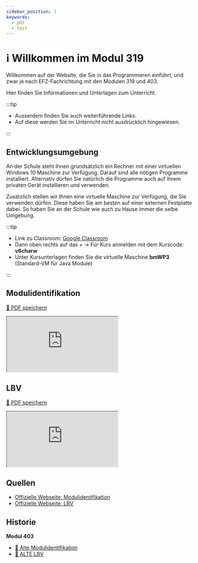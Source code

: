 ```yaml
---
sidebar_position: 1
keywords: 
  - pdf
  - test
---
```


# ℹ️  Willkommen im Modul 319

Willkommen auf der Website, die Sie in das Programmieren einführt, und zwar je
nach EFZ-Fachrichtung mit den Modulen 319 und 403.

Hier finden Sie Informationen und Unterlagen zum Unterricht.

:::tip

- Ausserdem finden Sie auch weiterführende Links.
- Auf diese werden Sie im Unterricht nicht ausdrücklich hingewiesen.

:::

## Entwicklungsumgebung

An der Schule steht Ihnen grundsätzlich ein Rechner mit einer virtuellen Windows
10 Maschine zur Verfügung. Darauf sind alle nötigen Programme installiert.
Alternativ dürfen Sie natürlich die Programme auch auf Ihrem privaten Gerät
installieren und verwenden.

Zusätzlich stellen wir Ihnen eine virtuelle Maschine zur Verfügung, die Sie
verwenden dürfen. Diese haben Sie am besten auf einer externen Festplatte dabei.
So haben Sie an der Schule wie auch zu Hause immer die selbe Umgebung.

:::tip

- Link zu Classroom: [Google Classroom](https://classroom.google.com/)
- Dann oben rechts auf das + -> Für Kurs anmelden mit dem Kurscode: **v6charw**
- Unter Kursunterlagen finden Sie die virtuelle Maschine **bmWP3** (Standard-VM
  für Java Module)

:::
## Modulidentifikation

[:floppy_disk: PDF speichern](https://modulbaukasten.ch/Module/319_1_Applikationen%20entwerfen%20und%20implementieren.pdf)

<iframe src="https://modulbaukasten.ch/Module/319_1_Applikationen%20entwerfen%20und%20implementieren.pdf"></iframe>

## LBV

[:floppy_disk: PDF speichern](https://www.modulbaukasten.ch/Module/319_1_Applikationen%20entwerfen%20und%20implementieren.pdf)

<iframe src="https://www.modulbaukasten.ch/Module/319_1_Applikationen%20entwerfen%20und%20implementieren.pdf"></iframe>

## Quellen

- [Offizielle Webseite: Modulidentifikation](https://www.modulbaukasten.ch/module/319)
- [Offizielle Webseite: LBV](https://www.modulbaukasten.ch/module/319/2/de-DE?lbv=0)

## Historie

**Modul 403**

- [:paperclip: Alte Modulidentifikation](https://www.modulbaukasten.ch/module/403/1/de-DE)
- [:paperclip: ALTE LBV](https://www.modulbaukasten.ch/module/403/2/de-DE?lbv=0)
